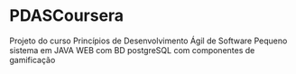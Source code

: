 # PDASCoursera
Projeto do curso Princípios de Desenvolvimento Ágil de Software 
Pequeno sistema em JAVA WEB com BD postgreSQL com componentes de gamificação
